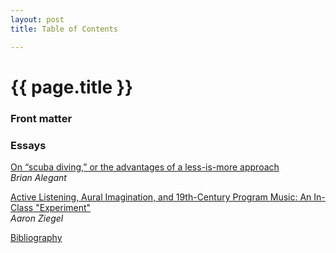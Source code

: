 ```yaml
---
layout: post
title: Table of Contents

---
```


{{ page.title }}
================


### Front matter ###


### Essays ###

[On “scuba diving,” or the advantages of a less-is-more approach](essays/alegant.html)  
*Brian Alegant*

[Active Listening, Aural Imagination, and 19th-Century Program Music&#58; An In-Class "Experiment"](essays/ziegel.html)  
*Aaron Ziegel*


[Bibliography](bibliography.html)
